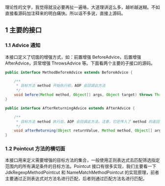 理论性的文字，我觉得就没必要再扯一遍咯，大道理讲这么多，越听越迷糊。不如直接看源码加注释来的明白痛快。所以话不多说，直接上源码。

## 1 主要的接口

### 1.1 Advice 通知

本接口定义了切面的增强方式，如：前置增强 BeforeAdvice，后置增强 AfterAdvice，异常增强 ThrowsAdvice 等。下面看两个主要的子接口的源码。

```java
public interface MethodBeforeAdvice extends BeforeAdvice {

    /**
     * 目标方法 method 开始执行前，AOP 会回调此方法
     */
    void before(Method method, Object[] args, Object target) throws Throwable;
}

public interface AfterReturningAdvice extends AfterAdvice {

    /**
     * 目标方法 method 执行后，AOP 会回调此方法，注意，它还传入了 method 的返回值
     */
    void afterReturning(Object returnValue, Method method, Object[] args, Object target) throws Throwable;
}
```

### 1.2 Pointcut 方法的横切面

本接口用来定义需要增强的目标方法的集合，一般使用正则表达式去匹配筛选指定范围内的所有满足条件的目标方法。Pointcut 接口有很多实现，我们主要看一下 JdkRegexpMethodPointcut 和 NameMatchMethodPointcut 的实现原理，前者主要通过正则表达式对方法名进行匹配，后者则通过匹配方法名进行匹配。
